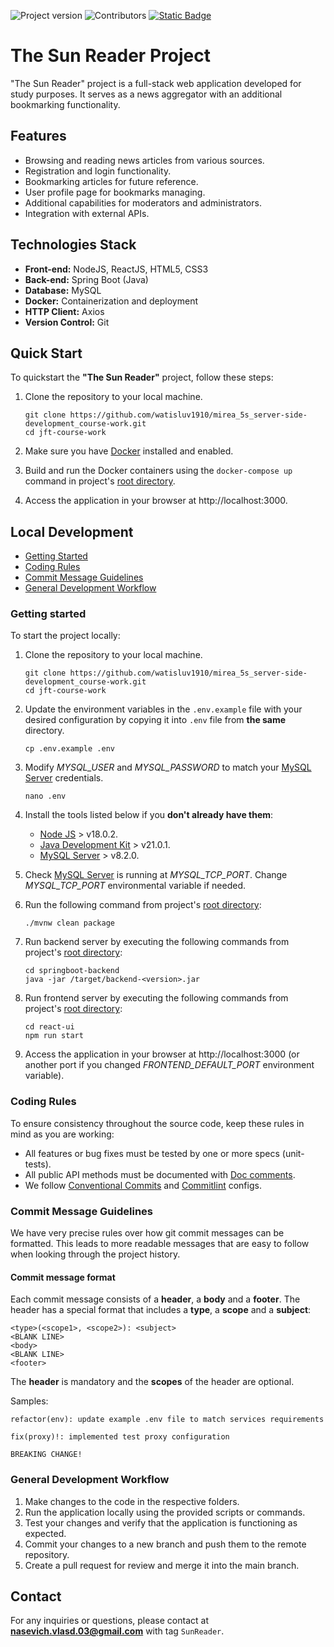 ![Project version](https://img.shields.io/badge/Project_version-1.0.0-gree)
![Contributors](https://img.shields.io/badge/Contributors-1-blue)
[![Static Badge](https://img.shields.io/badge/Documentation-5A2FF2)](backend/target/documentation/dokka/index.html)

# The Sun Reader Project

"The Sun Reader" project is a full-stack web application developed for study purposes.
It serves as a news aggregator with an additional bookmarking functionality.

## Features

- Browsing and reading news articles from various sources.
- Registration and login functionality.
- Bookmarking articles for future reference.
- User profile page for bookmarks managing.
- Additional capabilities for moderators and administrators.
- Integration with external APIs.

## Technologies Stack

- **Front-end:** NodeJS, ReactJS, HTML5, CSS3  
- **Back-end:** Spring Boot (Java)  
- **Database:** MySQL  
- **Docker:** Containerization and deployment  
- **HTTP Client:** Axios  
- **Version Control:** Git

## Quick Start

To quickstart the **"The Sun Reader"** project, follow these steps:

1. Clone the repository to your local machine.

   ```shell
   git clone https://github.com/watisluv1910/mirea_5s_server-side-development_course-work.git
   cd jft-course-work
   ```
   
2. Make sure you have [Docker](https://www.docker.com/) installed and enabled.
3. Build and run the Docker containers using the `docker-compose up` command in project's [root directory](.).
4. Access the application in your browser at http://localhost:3000.

## Local Development

- [Getting Started](#getting-started)
- [Coding Rules](#coding-rules)
- [Commit Message Guidelines](#commit-message-guidelines)
- [General Development Workflow](#general-development-workflow)

### Getting started

To start the project locally:

1. Clone the repository to your local machine.

   ```shell
   git clone https://github.com/watisluv1910/mirea_5s_server-side-development_course-work.git
   cd jft-course-work
   ```
   
2. Update the environment variables in the `.env.example` file with your desired configuration by copying it into `.env` file from **the same** directory.
   
   ```shell
   cp .env.example .env
   ```
   
3. Modify _MYSQL_USER_ and _MYSQL_PASSWORD_ to match your [MySQL Server](https://dev.mysql.com/downloads/mysql/) credentials.

   ```shell
   nano .env
   ```
   
4. Install the tools listed below if you **don't already have them**:
   - [Node JS](https://nodejs.org/en/download) > v18.0.2.
   - [Java Development Kit](https://www.oracle.com/java/technologies/downloads/) > v21.0.1.
   - [MySQL Server](https://dev.mysql.com/downloads/mysql/) > v8.2.0.

5. Check [MySQL Server](https://dev.mysql.com/downloads/mysql/) is running at _MYSQL_TCP_PORT_. 
Change _MYSQL_TCP_PORT_ environmental variable if needed.

6. Run the following command from project's [root directory](.):

   ```shell
   ./mvnw clean package
   ```
   
7. Run backend server by executing the following commands from project's [root directory](.):
   
   ```shell
   cd springboot-backend
   java -jar /target/backend-<version>.jar
   ```

8. Run frontend server by executing the following commands from project's [root directory](.):

   ```shell
   cd react-ui
   npm run start
   ```
   
9. Access the application in your browser at http://localhost:3000 
(or another port if you changed _FRONTEND_DEFAULT_PORT_ environment variable).

### Coding Rules

To ensure consistency throughout the source code, keep these rules in mind as you are working:

- All features or bug fixes must be tested by one or more specs (unit-tests).
- All public API methods must be documented with [Doc comments](https://www.jetbrains.com/help/webstorm/creating-jsdoc-comments.html).
- We follow [Conventional Commits](https://www.conventionalcommits.org/en/v1.0.0/) and [Commitlint](https://commitlint.js.org/#/) configs.

### Commit Message Guidelines

We have very precise rules over how git commit messages can be formatted. 
This leads to more readable messages that are easy to follow when looking through the project history.

#### Commit message format

Each commit message consists of a **header**, a **body** and a **footer**. 
The header has a special format that includes a **type**, a **scope** and a **subject**:  
```
<type>(<scope1>, <scope2>): <subject>  
<BLANK LINE> 
<body>  
<BLANK LINE>
<footer>
```
The **header** is mandatory and the **scopes** of the header are optional.

Samples:
```
refactor(env): update example .env file to match services requirements
```
```
fix(proxy)!: implemented test proxy configuration

BREAKING CHANGE!
```

### General Development Workflow

1. Make changes to the code in the respective folders.
2. Run the application locally using the provided scripts or commands.
3. Test your changes and verify that the application is functioning as expected.
4. Commit your changes to a new branch and push them to the remote repository.
5. Create a pull request for review and merge it into the main branch.

## Contact

For any inquiries or questions, please contact at **nasevich.vlasd.03@gmail.com** with tag `SunReader`.

